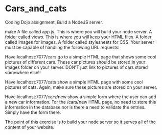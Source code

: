 # Cars_and_cats
Coding Dojo assignment, Build a NodeJS server.

make
A file called app.js.  This is where you will build your node server.
A folder called views.  This is where you will keep your HTML files.
A folder called images for images.
A folder called stylesheets for CSS.
Your server must be capable of handling the following URL requests:

Have localhost:7077/cars go to a simple HTML page that shows some cool pictures of different cars.  These car pictures should be stored in your images folder on your server.  DON'T just link to pictures of cars stored somewhere else!!

Have localhost:7077/cats show a simple HTML page with some cool pictures of cats.  Again, make sure these pictures are stored on your server.

Have localhost:7077/cars/new show a simple form where the user can add a new car information. For the /cars/new HTML page, no need to store this information in the database nor is there a need to validate the entries. Simply have the form there.

 The point of this exercise is to build your node server so it serves all of the content of your website. 
